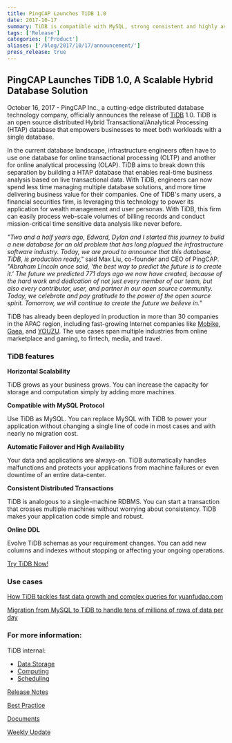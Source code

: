 ```yaml
---
title: PingCAP Launches TiDB 1.0
date: 2017-10-17
summary: TiDB is compatible with MySQL, strong consistent and highly available.
tags: ['Release']
categories: ['Product']
aliases: ['/blog/2017/10/17/announcement/']
press_release: true
---
```


## PingCAP Launches TiDB 1.0, A Scalable Hybrid Database Solution

October 16, 2017 - PingCAP Inc., a cutting-edge distributed database technology company, officially announces the release of [TiDB](https://github.com/pingcap/tidb) 1.0. TiDB is an open source distributed Hybrid Transactional/Analytical Processing (HTAP) database that empowers businesses to meet both workloads with a single database.

In the current database landscape, infrastructure engineers often have to use one database for online transactional processing (OLTP) and another for online analytical processing (OLAP). TiDB aims to break down this separation by building a HTAP database that enables real-time business analysis based on live transactional data. With TiDB, engineers can now spend less time managing multiple database solutions, and more time delivering business value for their companies. One of TiDB's many users, a financial securities firm, is leveraging this technology to power its application for wealth management and user personas. With TiDB, this firm can easily process web-scale volumes of billing records and conduct mission-critical time sensitive data analysis like never before.

*"Two and a half years ago, Edward, Dylan and I started this journey to build a new database for an old problem that has long plagued the infrastructure software industry. Today, we are proud to announce that this database, TiDB, is production ready,"* said Max Liu, co-founder and CEO of PingCAP. *"Abraham Lincoln once said, 'the best way to predict the future is to create it.' The future we predicted 771 days ago we now have created, because of the hard work and dedication of not just every member of our team, but also every contributor, user, and partner in our open source community. Today, we celebrate and pay gratitude to the power of the open source spirit. Tomorrow, we will continue to create the future we believe in."*

TiDB has already been deployed in production in more than 30 companies in the APAC region, including fast-growing Internet companies like [Mobike](https://en.wikipedia.org/wiki/Mobike), [Gaea](http://www.gaea.com/en/), and [YOUZU](http://www.yoozoo.com/aboutEn). The use cases span multiple industries from online marketplace and gaming, to fintech, media, and travel.

### TiDB features

**Horizontal Scalability**

TiDB grows as your business grows. You can increase the capacity for storage and computation simply by adding more machines.

**Compatible with MySQL Protocol**

Use TiDB as MySQL. You can replace MySQL with TiDB to power your application without changing a single line of code in most cases and with nearly no migration cost.

**Automatic Failover and High Availability**

Your data and applications are always-on. TiDB automatically handles malfunctions and protects your applications from machine failures or even downtime of an entire data-center.

**Consistent Distributed Transactions**

TiDB is analogous to a single-machine RDBMS. You can start a transaction that crosses multiple machines without worrying about consistency. TiDB makes your application code simple and robust.

**Online DDL**

Evolve TiDB schemas as your requirement changes. You can add new columns and indexes without stopping or affecting your ongoing operations.

[Try TiDB Now!](https://docs.pingcap.com/tidb/dev/quick-start-with-tidb)

### Use cases

[How TiDB tackles fast data growth and complex queries for yuanfudao.com](https://pingcap.com/case-studies/tidb-in-yuanfudao)

[Migration from MySQL to TiDB to handle tens of millions of rows of data per day](https://pingcap.com/case-studies/2017-05-22-Comparison-between-MySQL-and-TiDB-with-tens-of-millions-of-data-per-day)

### For more information:

TiDB internal:

- [Data Storage](https://pingcap.com/blog/2017-07-11-tidbinternal1)
- [Computing](https://pingcap.com/blog/2017-07-11-tidbinternal2)
- [Scheduling](https://pingcap.com/blog/2017-07-20-tidbinternal3)

[Release Notes](https://pingcap.com/docs/releases/ga/)

[Best Practice](https://pingcap.com/blog/2017-07-24-tidbbestpractice)

[Documents](https://pingcap.com/docs)

[Weekly Update](https://pingcap.com/weekly/)
